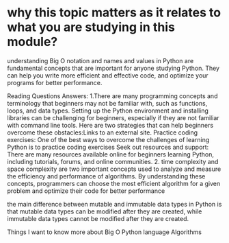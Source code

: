 
# why this topic matters as it relates to what you are studying in this module?

 understanding Big O notation and names and values in Python are fundamental concepts that are important for anyone studying Python. They can help you write more efficient and effective code, and optimize your programs for better performance.

Reading Questions Answers:
 1.There are many programming concepts and terminology that beginners may not be familiar with, such as functions, loops, and data types.
 Setting up the Python environment and installing libraries can be challenging for beginners, especially if they are not familiar with command line tools.
 Here are two strategies that can help beginners overcome these obstacles:Links to an external site.
 Practice coding exercises: One of the best ways to overcome the challenges of learning Python is to practice coding exercises
 Seek out resources and support: There are many resources available online for beginners learning Python, including tutorials, forums, and online communities.
2. time complexity and space complexity are two important concepts used to analyze and measure the efficiency and performance of algorithms. By understanding these concepts, programmers can choose the most efficient algorithm for a given problem and optimize their code for better performance

 the main difference between mutable and immutable data types in Python is that mutable data types can be modified after they are created, while immutable data types cannot be modified after they are created.

 Things I want to know more about
 Big O
Python language
 Algorithms
